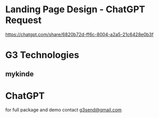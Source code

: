 # Landing Page Design - ChatGPT Request

https://chatgpt.com/share/6820b72d-ff6c-8004-a2a5-21c6428e0b3f


# G3 Technologies

## mykinde

# ChatGPT


for full package and demo contact g3send@gmail.com